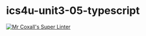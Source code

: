 # ics4u-unit3-05-typescript

[![Mr Coxall's Super Linter](https://github.com/Aidan-Lalonde-Novales/ics4u-unit3-05-typescript/workflows/Mr%20Coxall's%20Super%20Linter/badge.svg)](https://github.com/Aidan-Lalonde-Novales/ics4u-unit3-05-typescript/actions/)
